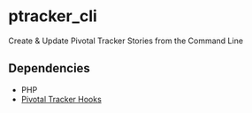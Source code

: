 ptracker_cli
============

Create &amp; Update Pivotal Tracker Stories from the Command Line

Dependencies
------------

- PHP
- [Pivotal Tracker Hooks](https://github.com/chrismshea/ptracker_hooks)